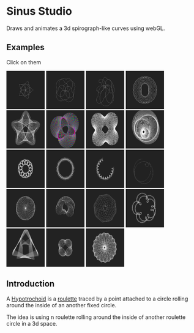 # Sinus Studio

Draws and animates a 3d spirograph-like curves using webGL.

## Examples
Click on them

[<img src="./examples/twisting star.png"        width="100">](https://fingerpich.github.io/sinus-studio/?EEEE0V3V8V1ZVE1V28V8V0ZZVEZVEZZVE0V0V1V20V20V0ZZ)
[<img src="./examples/bubbles spin.png"         width="100">](https://fingerpich.github.io/sinus-studio/?EEEE0V20V2V1ZVE791V6V10V1ZVE249V1V10V0ZZVEZVEZZVE0V0V1V360V360V0ZZ)
[<img src="./examples/circulate source 3d.png"  width="100">](https://fingerpich.github.io/sinus-studio/?EEEE0V20V2V0ZVE0V6V10V1ZVE1520V1V10V0ZZVEE614V5V10V0ZZVEZZVE0V0V1V360V360V0ZZ)
[<img src="./examples/spining two galaxy.png"   width="100">](https://fingerpich.github.io/sinus-studio/?EEEE0V3V7V0ZVE2484V73V2V0ZVE1223V19V16V1ZZVEZVEZZVE0V0V1V360V360V0ZZ)
[<img src="./examples/swirl star.png"           width="100">](https://fingerpich.github.io/sinus-studio/?EEEE0V2V7V0ZVE0V212V24V1ZZVEZVEZZVE0V0V1V320V320V0ZZ)
[<img src="./examples/animate RGB circles.png"  width="100">](https://fingerpich.github.io/sinus-studio/?EEEE0V91V10V0ZVE0V120V7V1ZZVEZVEZZVE0V1V1V360V360V0ZZ)
[<img src="./examples/infinite.png"             width="100">](https://fingerpich.github.io/sinus-studio/?EEEE0V91V10V0ZVE0V120V7V1ZZVEZVEZZVE0V0V1V273V364V0ZZ)
[<img src="./examples/multiverse.png"           width="100">](https://fingerpich.github.io/sinus-studio/?EEEE0V90V3V0ZVE61405V1V5V0ZVE0V91V8V1ZZVEZVEZZVE0V0V1V360V360V0ZZ)
[<img src="./examples/rose.png"                 width="100">](https://fingerpich.github.io/sinus-studio/?EEEE0V91V3V0ZVE0V7V7V1ZZVEZVEZZVE0V0V1V360V360V0ZZ)
[<img src="./examples/fencing.png"              width="100">](https://fingerpich.github.io/sinus-studio/?EEEE0V3V16V0ZVE0V165V3V1ZZVEZVEZZVE0V0V1V320V320V0ZZ)
[<img src="./examples/fence drawing.png"        width="100">](https://fingerpich.github.io/sinus-studio/?EEEE0V1V16V0ZVE90V171V3V0ZZVEZVEZZVE0V0V1V136V320V1ZZ)
[<img src="./examples/motion signature.png"     width="100">](https://fingerpich.github.io/sinus-studio/?EEEE0V11V10V0ZZVEE2190V6V10V0ZZVEE0V5V10V1ZZZVE0V0V1V194V360V1ZZ)
[<img src="./examples/rotate cubes.png"         width="100">](https://fingerpich.github.io/sinus-studio/?EEEE0V11V10V0ZVE0V40V10V1ZZVEZVEZZVE0V0V1V360V360V0ZZ)
[<img src="./examples/guess how it will complete.png"   width="100">](https://fingerpich.github.io/sinus-studio/?EEEE0V47V10V1ZVE3599V187V2V0ZVE3604V1V7V0ZZVEZVEZZVE0V0V1V74V3600V1ZZ)
[<img src="./examples/pool.png"   width="100">](https://fingerpich.github.io/sinus-studio/?EEEE706V10V13V0ZVE3850V206V1V0ZVE0V21V10V1ZZVEZVEZZVE0V0V1V320V320V0ZZ)
[<img src="./examples/twisting rose.png"   width="100">](https://fingerpich.github.io/sinus-studio/?EEEE372V84V6V0ZVE0V7V3V1ZVE1472V14V18V0ZZVEZVEZZVE0V0V1V360V360V0ZZ)
[<img src="./examples/triangle_completion.png"   width="100">](https://fingerpich.github.io/sinus-studio/?EEEE1419V105V10V0ZVE0V157V7V1ZZVEZVEZZVE0V0V1V327V419V1ZZ)
[<img src="./examples/gravity.png"   width="100">](https://fingerpich.github.io/sinus-studio/?EEEE0V91V4V1ZVE64939V20V10V0ZVE0V11V2V1ZZVEZVEZZVE0V0V1V3600V3600V0ZZ)
[<img src="./examples/order and chaos.png"   width="100">](https://fingerpich.github.io/sinus-studio/?EEEE98V1V13V0ZVE0V148V12V1ZZVEZVEZZVE0V0V1V1000V900V0ZZ)

## Introduction

A [Hypotrochoid](http://mathworld.wolfram.com/Hypotrochoid.html) is a 
[roulette](http://mathworld.wolfram.com/Roulette.html) traced by a point
 attached to a circle rolling around the inside of an another fixed circle.

The idea is using n roulette rolling around the inside of another 
roulette circle in a 3d space.
